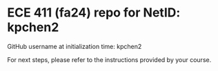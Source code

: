 # ECE 411 (fa24) repo for NetID: kpchen2

GitHub username at initialization time: kpchen2

For next steps, please refer to the instructions provided by your course.
